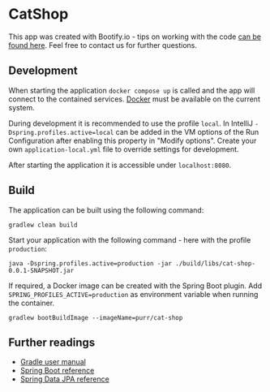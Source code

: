 # CatShop

This app was created with Bootify.io - tips on working with the code [can be found here](https://bootify.io/next-steps/).
Feel free to contact us for further questions.

## Development

When starting the application `docker compose up` is called and the app will connect to the contained services.
[Docker](https://www.docker.com/get-started/) must be available on the current system.

During development it is recommended to use the profile `local`. In IntelliJ `-Dspring.profiles.active=local` can be
added in the VM options of the Run Configuration after enabling this property in "Modify options". Create your own
`application-local.yml` file to override settings for development.

After starting the application it is accessible under `localhost:8080`.

## Build

The application can be built using the following command:

```
gradlew clean build
```

Start your application with the following command - here with the profile `production`:

```
java -Dspring.profiles.active=production -jar ./build/libs/cat-shop-0.0.1-SNAPSHOT.jar
```

If required, a Docker image can be created with the Spring Boot plugin. Add `SPRING_PROFILES_ACTIVE=production` as
environment variable when running the container.

```
gradlew bootBuildImage --imageName=purr/cat-shop
```

## Further readings

* [Gradle user manual](https://docs.gradle.org/)  
* [Spring Boot reference](https://docs.spring.io/spring-boot/docs/current/reference/htmlsingle/)  
* [Spring Data JPA reference](https://docs.spring.io/spring-data/jpa/docs/current/reference/html/)  
